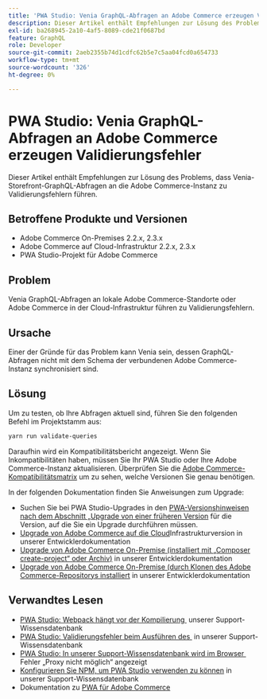 ```yaml
---
title: 'PWA Studio: Venia GraphQL-Abfragen an Adobe Commerce erzeugen Validierungsfehler'
description: Dieser Artikel enthält Empfehlungen zur Lösung des Problems, dass Venia-Storefront-GraphQL-Abfragen an die Adobe Commerce-Instanz zu Validierungsfehlern führen.
exl-id: ba268945-2a10-4af5-8089-cde21f0687bd
feature: GraphQL
role: Developer
source-git-commit: 2aeb2355b74d1cdfc62b5e7c5aa04fcd0a654733
workflow-type: tm+mt
source-wordcount: '326'
ht-degree: 0%

---
```


# PWA Studio: Venia GraphQL-Abfragen an Adobe Commerce erzeugen Validierungsfehler

Dieser Artikel enthält Empfehlungen zur Lösung des Problems, dass Venia-Storefront-GraphQL-Abfragen an die Adobe Commerce-Instanz zu Validierungsfehlern führen.

## Betroffene Produkte und Versionen

* Adobe Commerce On-Premises 2.2.x, 2.3.x
* Adobe Commerce auf Cloud-Infrastruktur 2.2.x, 2.3.x
* PWA Studio-Projekt für Adobe Commerce

## Problem

Venia GraphQL-Abfragen an lokale Adobe Commerce-Standorte oder Adobe Commerce in der Cloud-Infrastruktur führen zu Validierungsfehlern.

## Ursache

Einer der Gründe für das Problem kann Venia sein, dessen GraphQL-Abfragen nicht mit dem Schema der verbundenen Adobe Commerce-Instanz synchronisiert sind.

## Lösung

Um zu testen, ob Ihre Abfragen aktuell sind, führen Sie den folgenden Befehl im Projektstamm aus:

```bash
yarn run validate-queries
```

Daraufhin wird ein Kompatibilitätsbericht angezeigt. Wenn Sie Inkompatibilitäten haben, müssen Sie Ihr PWA Studio oder Ihre Adobe Commerce-Instanz aktualisieren. Überprüfen Sie die [Adobe Commerce-Kompatibilitätsmatrix](https://developer.adobe.com/commerce/pwa-studio/integrations/adobe-commerce/version-compatibility/) um zu sehen, welche Versionen Sie genau benötigen.

In der folgenden Dokumentation finden Sie Anweisungen zum Upgrade:

* Suchen Sie bei PWA Studio-Upgrades in den [PWA-Versionshinweisen nach dem Abschnitt „Upgrade von einer früheren Version](https://github.com/magento/pwa-studio/releases/) für die Version, auf die Sie ein Upgrade durchführen müssen.
* [Upgrade von Adobe Commerce auf die Cloud](https://experienceleague.adobe.com/de/docs/commerce-cloud-service/user-guide/develop/upgrade/commerce-version)Infrastrukturversion in unserer Entwicklerdokumentation
* [Upgrade von Adobe Commerce On-Premise (installiert mit „Composer create-project“ oder Archiv)](https://experienceleague.adobe.com/de/docs/commerce-operations/upgrade-guide/implementation/perform-upgrade) in unserer Entwicklerdokumentation
* [Upgrade von Adobe Commerce On-Premise (durch Klonen des Adobe Commerce-Repositorys installiert](https://experienceleague.adobe.com/de/docs/commerce-operations/upgrade-guide/developer/git-installs) in unserer Entwicklerdokumentation

## Verwandtes Lesen

* [PWA Studio: Webpack hängt vor der Kompilierung &#x200B;](/help/troubleshooting/miscellaneous/pwa-studio-webpack-hangs-before-beginning-compilation.md) unserer Support-Wissensdatenbank
* [PWA Studio: Validierungsfehler beim Ausführen des &#x200B;](/help/troubleshooting/miscellaneous/pwa-studio-validation-errors-when-running-developer-mode.md) in unserer Support-Wissensdatenbank
* [PWA Studio: In unserer Support-Wissensdatenbank wird im Browser &#x200B;](/help/troubleshooting/miscellaneous/pwa-studio-browser-displays-cannot-proxy-to-error.md) Fehler „Proxy nicht möglich“ angezeigt
* [Konfigurieren Sie NPM, um PWA Studio verwenden zu können](/help/how-to/general/configure-npm-to-be-able-to-use-pwa-studio.md) in unserer Support-Wissensdatenbank
* Dokumentation zu [PWA für Adobe Commerce](https://magento.github.io/pwa-studio/)
